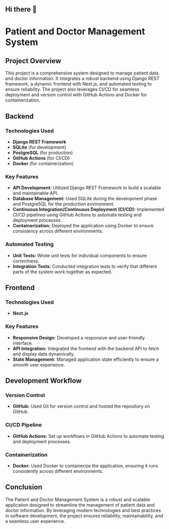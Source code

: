 ## Hi there 👋

# Patient and Doctor Management System

## Project Overview

This project is a comprehensive system designed to manage patient data and doctor information. It integrates a robust backend using Django REST framework, a dynamic frontend with Next.js, and automated testing to ensure reliability. The project also leverages CI/CD for seamless deployment and version control with GitHub Actions and Docker for containerization.

## Backend

### Technologies Used
- **Django REST Framework**
- **SQLite** (for development)
- **PostgreSQL** (for production)
- **GitHub Actions** (for CI/CD)
- **Docker** (for containerization)

### Key Features
- **API Development:** Utilized Django REST Framework to build a scalable and maintainable API.
- **Database Management:** Used SQLite during the development phase and PostgreSQL for the production environment.
- **Continuous Integration/Continuous Deployment (CI/CD):** Implemented CI/CD pipelines using GitHub Actions to automate testing and deployment processes.
- **Containerization:** Deployed the application using Docker to ensure consistency across different environments.

### Automated Testing
- **Unit Tests:** Wrote unit tests for individual components to ensure correctness.
- **Integration Tests:** Conducted integration tests to verify that different parts of the system work together as expected.

## Frontend

### Technologies Used
- **Next.js**

### Key Features
- **Responsive Design:** Developed a responsive and user-friendly interface.
- **API Integration:** Integrated the frontend with the backend API to fetch and display data dynamically.
- **State Management:** Managed application state efficiently to ensure a smooth user experience.

## Development Workflow

### Version Control
- **GitHub:** Used Git for version control and hosted the repository on GitHub.

### CI/CD Pipeline
- **GitHub Actions:** Set up workflows in GitHub Actions to automate testing and deployment processes.

### Containerization
- **Docker:** Used Docker to containerize the application, ensuring it runs consistently across different environments.

## Conclusion

The Patient and Doctor Management System is a robust and scalable application designed to streamline the management of patient data and doctor information. By leveraging modern technologies and best practices in software development, the project ensures reliability, maintainability, and a seamless user experience.

